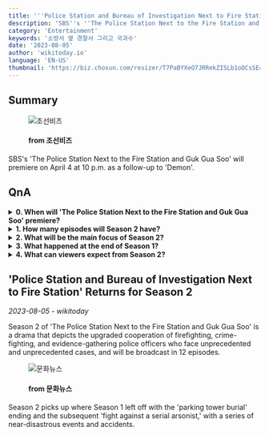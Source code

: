 ```yaml
---
title: '''Police Station and Bureau of Investigation Next to Fire Station'' Returns for Season 2'
description: 'SBS''s ''The Police Station Next to the Fire Station and Guk Gua Soo'' will premiere on April 4 at 10 p.m. as a follow-up to ''Demon''.'
category: 'Entertainment'
keywords: '소방서 옆 경찰서 그리고 국과수'
date: '2023-08-05'
author: 'wikitoday.io'
language: 'EN-US'
thumbnail: 'https://biz.chosun.com/resizer/T7PaBYXeO7JRRekZISLb1oOCsSE=/650x341/smart/cloudfront-ap-northeast-1.images.arcpublishing.com/chosunbiz/2THYHQXKAZ4LLS2VCZLTKF47UA.jpg'
---
```


## Summary



<figure>
    <img src="https://biz.chosun.com/resizer/T7PaBYXeO7JRRekZISLb1oOCsSE=/650x341/smart/cloudfront-ap-northeast-1.images.arcpublishing.com/chosunbiz/2THYHQXKAZ4LLS2VCZLTKF47UA.jpg" alt="조선비즈" />
    <figcaption>
        <h4> from 조선비즈</h4>
    </figcaption>
</figure>


SBS's 'The Police Station Next to the Fire Station and Guk Gua Soo' will premiere on April 4 at 10 p.m. as a follow-up to 'Demon'.


## QnA


<details>
    <summary><b>0. When will 'The Police Station Next to the Fire Station and Guk Gua Soo' premiere?</b></summary>
    'The Police Station Next to the Fire Station and Guk Gua Soo' will premiere on April 4 at 10 p.m.
</details>

<details>
    <summary><b>1. How many episodes will Season 2 have?</b></summary>
    Season 2 will be broadcast in 12 episodes.
</details>

<details>
    <summary><b>2. What will be the main focus of Season 2?</b></summary>
    Season 2 will depict the upgraded cooperation of firefighting, crime-fighting, and evidence-gathering police officers.
</details>

<details>
    <summary><b>3. What happened at the end of Season 1?</b></summary>
    Season 1 ended with a 'parking tower burial' and the subsequent 'fight against a serial arsonist.'
</details>

<details>
    <summary><b>4. What can viewers expect from Season 2?</b></summary>
    Viewers can expect a series of near-disastrous events and accidents in Season 2.
</details>



## 'Police Station and Bureau of Investigation Next to Fire Station' Returns for Season 2

_2023-08-05 - wikitoday_

Season 2 of 'The Police Station Next to the Fire Station and Guk Gua Soo' is a drama that depicts the upgraded cooperation of firefighting, crime-fighting, and evidence-gathering police officers who face unprecedented and unprecedented cases, and will be broadcast in 12 episodes.


<figure>
    <img src="https://cdn.mhns.co.kr/news/thumbnail/202308/558910_683707_2921_v150.jpg" alt="문화뉴스" />
    <figcaption>
        <h4> from 문화뉴스</h4>
    </figcaption>
</figure>


Season 2 picks up where Season 1 left off with the 'parking tower burial' ending and the subsequent 'fight against a serial arsonist,' with a series of near-disastrous events and accidents.
